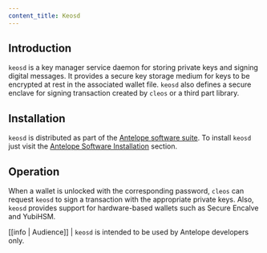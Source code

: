 ```yaml
---
content_title: Keosd
---
```


## Introduction

`keosd` is a key manager service daemon for storing private keys and signing digital messages. It provides a secure key storage medium for keys to be encrypted at rest in the associated wallet file. `keosd` also defines a secure enclave for signing transaction created by `cleos` or a third part library.

## Installation

`keosd` is distributed as part of the [Antelope software suite](https://github.com/AntelopeIO/fullon). To install `keosd` just visit the [Antelope Software Installation](../00_install/index.md) section.

## Operation

When a wallet is unlocked with the corresponding password, `cleos` can request `keosd` to sign a transaction with the appropriate private keys. Also, `keosd` provides support for hardware-based wallets such as Secure Encalve and YubiHSM.

[[info | Audience]]
| `keosd` is intended to be used by Antelope developers only.
